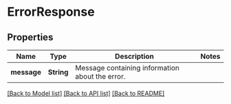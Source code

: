 # ErrorResponse

## Properties

Name | Type | Description | Notes
------------ | ------------- | ------------- | -------------
**message** | **String** | Message containing information about the error. | 

[[Back to Model list]](../README.md#documentation-for-models) [[Back to API list]](../README.md#documentation-for-api-endpoints) [[Back to README]](../README.md)


